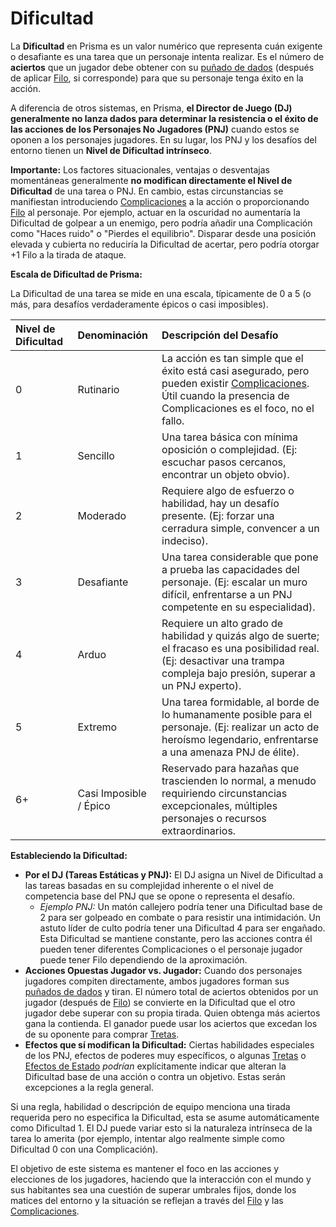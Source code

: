 # Dificultad

La **Dificultad** en Prisma es un valor numérico que representa cuán exigente o desafiante es una tarea que un personaje intenta realizar. Es el número de **aciertos** que un jugador debe obtener con su [puñado de dados](./01.02_Lanzando_los_Dados.md) (después de aplicar [Filo](./01.05_Filo.md), si corresponde) para que su personaje tenga éxito en la acción.

A diferencia de otros sistemas, en Prisma, **el Director de Juego (DJ) generalmente no lanza dados para determinar la resistencia o el éxito de las acciones de los Personajes No Jugadores (PNJ)** cuando estos se oponen a los personajes jugadores. En su lugar, los PNJ y los desafíos del entorno tienen un **Nivel de Dificultad intrínseco**.

**Importante:** Los factores situacionales, ventajas o desventajas momentáneas generalmente **no modifican directamente el Nivel de Dificultad** de una tarea o PNJ. En cambio, estas circunstancias se manifiestan introduciendo [Complicaciones](./01.07_Complicaciones.md) a la acción o proporcionando [Filo](./01.05_Filo.md) al personaje. Por ejemplo, actuar en la oscuridad no aumentaría la Dificultad de golpear a un enemigo, pero podría añadir una Complicación como "Haces ruido" o "Pierdes el equilibrio". Disparar desde una posición elevada y cubierta no reduciría la Dificultad de acertar, pero podría otorgar +1 Filo a la tirada de ataque.

**Escala de Dificultad de Prisma:**

La Dificultad de una tarea se mide en una escala, típicamente de 0 a 5 (o más, para desafíos verdaderamente épicos o casi imposibles).

| Nivel de Dificultad | Denominación     | Descripción del Desafío                                                                 |
| :------------------ | :--------------- | :-------------------------------------------------------------------------------------- |
| 0                   | Rutinario        | La acción es tan simple que el éxito está casi asegurado, pero pueden existir [Complicaciones](./01.07_Complicaciones.md). Útil cuando la presencia de Complicaciones es el foco, no el fallo. |
| 1                   | Sencillo         | Una tarea básica con mínima oposición o complejidad. (Ej: escuchar pasos cercanos, encontrar un objeto obvio). |
| 2                   | Moderado         | Requiere algo de esfuerzo o habilidad, hay un desafío presente. (Ej: forzar una cerradura simple, convencer a un indeciso). |
| 3                   | Desafiante       | Una tarea considerable que pone a prueba las capacidades del personaje. (Ej: escalar un muro difícil, enfrentarse a un PNJ competente en su especialidad). |
| 4                   | Arduo            | Requiere un alto grado de habilidad y quizás algo de suerte; el fracaso es una posibilidad real. (Ej: desactivar una trampa compleja bajo presión, superar a un PNJ experto). |
| 5                   | Extremo          | Una tarea formidable, al borde de lo humanamente posible para el personaje. (Ej: realizar un acto de heroísmo legendario, enfrentarse a una amenaza PNJ de élite). |
| 6+                  | Casi Imposible / Épico | Reservado para hazañas que trascienden lo normal, a menudo requiriendo circunstancias excepcionales, múltiples personajes o recursos extraordinarios. |

**Estableciendo la Dificultad:**

*   **Por el DJ (Tareas Estáticas y PNJ):** El DJ asigna un Nivel de Dificultad a las tareas basadas en su complejidad inherente o el nivel de competencia base del PNJ que se opone o representa el desafío.
    *   *Ejemplo PNJ:* Un matón callejero podría tener una Dificultad base de 2 para ser golpeado en combate o para resistir una intimidación. Un astuto líder de culto podría tener una Dificultad 4 para ser engañado. Esta Dificultad se mantiene constante, pero las acciones contra él pueden tener diferentes Complicaciones o el personaje jugador puede tener Filo dependiendo de la aproximación.
*   **Acciones Opuestas Jugador vs. Jugador:** Cuando dos personajes jugadores compiten directamente, ambos jugadores forman sus [puñados de dados](./01.02_Lanzando_los_Dados.md) y tiran. El número total de aciertos obtenidos por un jugador (después de [Filo](./01.05_Filo.md)) se convierte en la Dificultad que el otro jugador debe superar con su propia tirada. Quien obtenga más aciertos gana la contienda. El ganador puede usar los aciertos que excedan los de su oponente para comprar [Tretas](./01.08_Tretas.md).
*   **Efectos que sí modifican la Dificultad:** Ciertas habilidades especiales de los PNJ, efectos de poderes muy específicos, o algunas [Tretas](./01.08_Tretas.md) o [Efectos de Estado](./01.13_Efectos_de_Estado.md) *podrían* explícitamente indicar que alteran la Dificultad base de una acción o contra un objetivo. Estas serán excepciones a la regla general.

Si una regla, habilidad o descripción de equipo menciona una tirada requerida pero no especifica la Dificultad, esta se asume automáticamente como Dificultad 1. El DJ puede variar esto si la naturaleza intrínseca de la tarea lo amerita (por ejemplo, intentar algo realmente simple como Dificultad 0 con una Complicación).

El objetivo de este sistema es mantener el foco en las acciones y elecciones de los jugadores, haciendo que la interacción con el mundo y sus habitantes sea una cuestión de superar umbrales fijos, donde los matices del entorno y la situación se reflejan a través del [Filo](./01.05_Filo.md) y las [Complicaciones](./01.07_Complicaciones.md).
